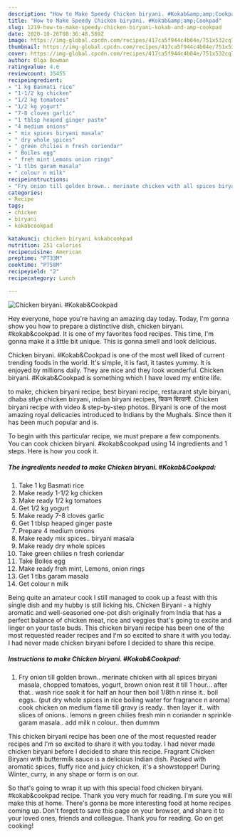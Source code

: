 ```yaml
---
description: "How to Make Speedy Chicken biryani. #Kokab&amp;amp;Cookpad"
title: "How to Make Speedy Chicken biryani. #Kokab&amp;amp;Cookpad"
slug: 1219-how-to-make-speedy-chicken-biryani-kokab-and-amp-cookpad
date: 2020-10-26T08:36:48.589Z
image: https://img-global.cpcdn.com/recipes/417ca5f944c4b04e/751x532cq70/chicken-biryani-kokabcookpad-recipe-main-photo.jpg
thumbnail: https://img-global.cpcdn.com/recipes/417ca5f944c4b04e/751x532cq70/chicken-biryani-kokabcookpad-recipe-main-photo.jpg
cover: https://img-global.cpcdn.com/recipes/417ca5f944c4b04e/751x532cq70/chicken-biryani-kokabcookpad-recipe-main-photo.jpg
author: Olga Bowman
ratingvalue: 4.6
reviewcount: 35455
recipeingredient:
- "1 kg Basmati rice"
- "1-1/2 kg chicken"
- "1/2 kg tomatoes"
- "1/2 kg yogurt"
- "7-8 cloves garlic"
- "1 tblsp heaped ginger paste"
- "4 medium onions"
- " mix spices biryani masala"
- " dry whole spices"
- " green chilies n fresh coriendar"
- " Boiles egg"
- " freh mint Lemons onion rings"
- "1 tlbs garam masala"
- " colour n milk"
recipeinstructions:
- "Fry onion till golden brown.. merinate chicken with all spices biryani masala, chopped tomatoes, yogurt, brown onion rest it till 1 hour... after that.. wash rice soak it for half an hour then boil 1/8th n rinse it.. boil eggs.. (put dry whole spices in rice boiling water for fragrance n aroma) cook chicken on medium flame till gravy is ready.. then layer it.. with slices of onions.. lemons n green chilies fresh min n coriander n sprinkle garam masala.. add milk n colour.. then dummm"
categories:
- Recipe
tags:
- chicken
- biryani
- kokabcookpad

katakunci: chicken biryani kokabcookpad 
nutrition: 251 calories
recipecuisine: American
preptime: "PT33M"
cooktime: "PT58M"
recipeyield: "2"
recipecategory: Lunch

---
```



![Chicken biryani. #Kokab&amp;Cookpad](https://img-global.cpcdn.com/recipes/417ca5f944c4b04e/751x532cq70/chicken-biryani-kokabcookpad-recipe-main-photo.jpg)

Hey everyone, hope you're having an amazing day today. Today, I'm gonna show you how to prepare a distinctive dish, chicken biryani. #kokab&amp;cookpad. It is one of my favorites food recipes. This time, I'm gonna make it a little bit unique. This is gonna smell and look delicious.

Chicken biryani. #Kokab&amp;Cookpad is one of the most well liked of current trending foods in the world. It's simple, it is fast, it tastes yummy. It is enjoyed by millions daily. They are nice and they look wonderful. Chicken biryani. #Kokab&amp;Cookpad is something which I have loved my entire life.

to make, chicken biryani recipe, best biryani recipe, restaurant style biryani, dhaba stlye chicken biryani, indian biryani recipes, चिकन बिरयानी. Chicken biryani recipe with video &amp; step-by-step photos. Biryani is one of the most amazing royal delicacies introduced to Indians by the Mughals. Since then it has been much popular and is.


To begin with this particular recipe, we must prepare a few components. You can cook chicken biryani. #kokab&amp;cookpad using 14 ingredients and 1 steps. Here is how you cook it.

<!--inarticleads1-->

##### The ingredients needed to make Chicken biryani. #Kokab&amp;Cookpad:

1. Take 1 kg Basmati rice
1. Make ready 1-1/2 kg chicken
1. Make ready 1/2 kg tomatoes
1. Get 1/2 kg yogurt
1. Make ready 7-8 cloves garlic
1. Get 1 tblsp heaped ginger paste
1. Prepare 4 medium onions
1. Make ready  mix spices.. biryani masala
1. Make ready  dry whole spices
1. Take  green chilies n fresh coriendar
1. Take  Boiles egg
1. Make ready  freh mint, Lemons, onion rings
1. Get 1 tlbs garam masala
1. Get  colour n milk


Being quite an amateur cook I still managed to cook up a feast with this single dish and my hubby is still licking his. Chicken Biryani - a highly aromatic and well-seasoned one-pot dish originally from India that has a perfect balance of chicken meat, rice and veggies that&#39;s going to excite and linger on your taste buds. This chicken biryani recipe has been one of the most requested reader recipes and I&#39;m so excited to share it with you today. I had never made chicken biryani before I decided to share this recipe. 

<!--inarticleads2-->

##### Instructions to make Chicken biryani. #Kokab&amp;Cookpad:

1. Fry onion till golden brown.. merinate chicken with all spices biryani masala, chopped tomatoes, yogurt, brown onion rest it till 1 hour... after that.. wash rice soak it for half an hour then boil 1/8th n rinse it.. boil eggs.. (put dry whole spices in rice boiling water for fragrance n aroma) cook chicken on medium flame till gravy is ready.. then layer it.. with slices of onions.. lemons n green chilies fresh min n coriander n sprinkle garam masala.. add milk n colour.. then dummm


This chicken biryani recipe has been one of the most requested reader recipes and I&#39;m so excited to share it with you today. I had never made chicken biryani before I decided to share this recipe. Fragrant Chicken Biryani with buttermilk sauce is a delicious Indian dish. Packed with aromatic spices, fluffy rice and juicy chicken, it&#39;s a showstopper! During Winter, curry, in any shape or form is on our. 

So that's going to wrap it up with this special food chicken biryani. #kokab&amp;cookpad recipe. Thank you very much for reading. I'm sure you will make this at home. There's gonna be more interesting food at home recipes coming up. Don't forget to save this page on your browser, and share it to your loved ones, friends and colleague. Thank you for reading. Go on get cooking!
